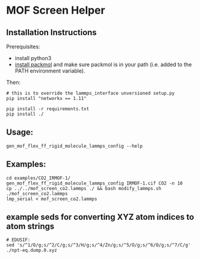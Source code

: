 # MOF Screen Helper

## Installation Instructions

Prerequisites:
* install python3
* [install packmol](http://m3g.iqm.unicamp.br/packmol/userguide.shtml#comp) and make sure packmol
is in your path (i.e. added to the PATH environment variable).


Then:

```
# this is to override the lammps_interface unversioned setup.py
pip install "networkx == 1.11"

pip install -r requirements.txt
pip install ./
```

## Usage:

```
gen_mof_flex_ff_rigid_molecule_lammps_config --help
```

## Examples:

```
cd examples/CO2_IRMOF-1/
gen_mof_flex_ff_rigid_molecule_lammps_config IRMOF-1.cif CO2 -n 10
cp ../../mof_screen_co2.lammps ./ && bash modify_lammps.sh ./mof_screen_co2.lammps
lmp_serial < mof_screen_co2.lammps
```


## example seds for converting XYZ atom indices to atom strings

```
# EDUSIF:
sed 's/^1/O/g;s/^2/C/g;s/^3/H/g;s/^4/Zn/g;s/^5/O/g;s/^6/O/g;s/^7/C/g' ./npt-eq.dump.0.xyz

```
